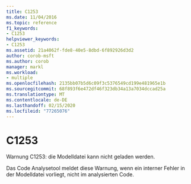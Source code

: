```yaml
---
title: C1253
ms.date: 11/04/2016
ms.topic: reference
f1_keywords:
- C1253
helpviewer_keywords:
- C1253
ms.assetid: 21a4062f-fde8-40e5-8dbd-6f892926d3d2
author: corob-msft
ms.author: corob
manager: markl
ms.workload:
- multiple
ms.openlocfilehash: 2135bb07b5d6c09f3c5376549cd199e481965e1b
ms.sourcegitcommit: 68f893f6e472df46f323db34a13a7034dccad25a
ms.translationtype: MT
ms.contentlocale: de-DE
ms.lasthandoff: 02/15/2020
ms.locfileid: "77265076"
---
```

# <a name="c1253"></a>C1253
Warnung C1253: die Modelldatei kann nicht geladen werden.

 Das Code Analysetool meldet diese Warnung, wenn ein interner Fehler in der Modelldatei vorliegt, nicht im analysierten Code.

